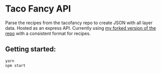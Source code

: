 # Taco Fancy API

Parse the recipes from the tacofancy repo to create JSON with all layer data. Hosted as an express API. Currently using [my forked version of the repo](https://github.com/w3cj/tacofancy) with a consistent format for recipes.

## Getting started:

```sh
yarn
npm start
```
